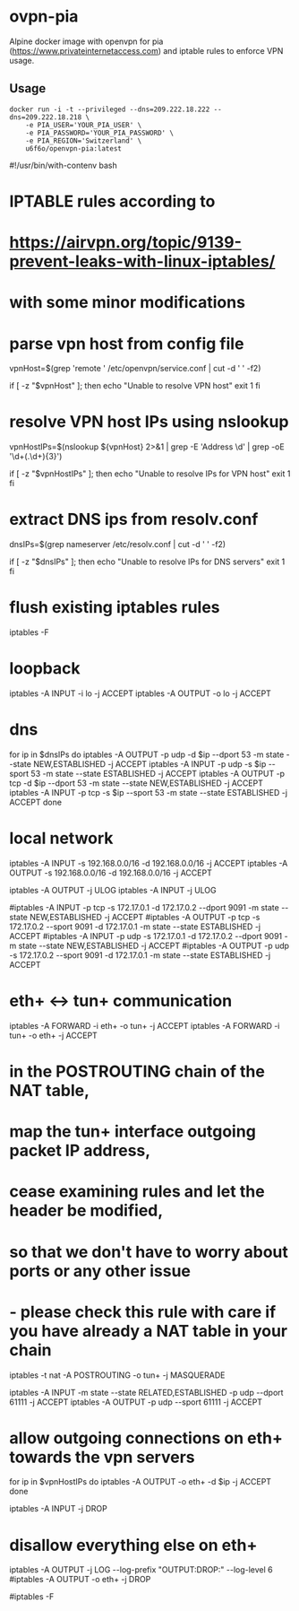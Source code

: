 # ovpn-pia
Alpine docker image with openvpn for pia (https://www.privateinternetaccess.com) and iptable rules to enforce VPN usage. 

## Usage

    docker run -i -t --privileged --dns=209.222.18.222 --dns=209.222.18.218 \
	    -e PIA_USER='YOUR_PIA_USER' \
 	    -e PIA_PASSWORD='YOUR_PIA_PASSWORD' \
	    -e PIA_REGION='Switzerland' \	 
	    u6f6o/openvpn-pia:latest


#!/usr/bin/with-contenv bash

# IPTABLE rules according to  
# https://airvpn.org/topic/9139-prevent-leaks-with-linux-iptables/
# with some minor modifications

# parse vpn host from config file
vpnHost=$(grep 'remote ' /etc/openvpn/service.conf | cut -d ' ' -f2)

if [ -z "$vpnHost" ]; then
    echo "Unable to resolve VPN host"
    exit 1
fi

# resolve VPN host IPs using nslookup
vpnHostIPs=$(nslookup ${vpnHost} 2>&1 | grep -E 'Address \d' | grep -oE '\d+(\.\d+){3}')

if [ -z "$vpnHostIPs" ]; then
    echo "Unable to resolve IPs for VPN host"
    exit 1
fi

# extract DNS ips from resolv.conf
dnsIPs=$(grep nameserver /etc/resolv.conf | cut -d ' ' -f2)

if [ -z "$dnsIPs" ]; then
    echo "Unable to resolve IPs for DNS servers"
    exit 1
fi

# flush existing iptables rules
iptables -F

# loopback
iptables -A INPUT -i lo -j ACCEPT
iptables -A OUTPUT -o lo -j ACCEPT

# dns 
for ip in $dnsIPs 
do
	iptables -A OUTPUT -p udp -d $ip --dport 53 -m state --state NEW,ESTABLISHED -j ACCEPT
	iptables -A INPUT  -p udp -s $ip --sport 53 -m state --state ESTABLISHED     -j ACCEPT
	iptables -A OUTPUT -p tcp -d $ip --dport 53 -m state --state NEW,ESTABLISHED -j ACCEPT
	iptables -A INPUT  -p tcp -s $ip --sport 53 -m state --state ESTABLISHED     -j ACCEPT
done

# local network
iptables -A INPUT -s 192.168.0.0/16 -d 192.168.0.0/16 -j ACCEPT
iptables -A OUTPUT -s 192.168.0.0/16 -d 192.168.0.0/16 -j ACCEPT


iptables -A OUTPUT -j ULOG 
iptables -A INPUT -j ULOG



#iptables -A INPUT -p tcp -s 172.17.0.1 -d 172.17.0.2 --dport 9091 -m state --state NEW,ESTABLISHED -j ACCEPT
#iptables -A OUTPUT -p tcp -s 172.17.0.2 --sport 9091 -d 172.17.0.1 -m state --state ESTABLISHED -j ACCEPT
#iptables -A INPUT -p udp -s 172.17.0.1 -d 172.17.0.2 --dport 9091 -m state --state NEW,ESTABLISHED -j ACCEPT
#iptables -A OUTPUT -p udp -s 172.17.0.2 --sport 9091 -d 172.17.0.1 -m state --state ESTABLISHED -j ACCEPT



# eth+ <-> tun+ communication
iptables -A FORWARD -i eth+ -o tun+ -j ACCEPT
iptables -A FORWARD -i tun+ -o eth+ -j ACCEPT 

 # in the POSTROUTING chain of the NAT table, 
 # map the tun+ interface outgoing packet IP address, 
 # cease examining rules and let the header be modified, 
 # so that we don't have to worry about ports or any other issue 
 # - please check this rule with care if you have already a NAT table in your chain
iptables -t nat -A POSTROUTING -o tun+ -j MASQUERADE 

iptables -A INPUT -m state --state RELATED,ESTABLISHED -p udp --dport 61111 -j ACCEPT
iptables -A OUTPUT -p udp --sport 61111 -j ACCEPT

# allow outgoing connections on eth+ towards the vpn servers 
for ip in $vpnHostIPs 
do 
	iptables -A OUTPUT -o eth+ -d $ip -j ACCEPT	
done

iptables -A INPUT -j DROP

# disallow everything else on eth+
iptables -A OUTPUT -j LOG --log-prefix "OUTPUT:DROP:" --log-level 6
#iptables -A OUTPUT -o eth+ -j DROP

#iptables -F


